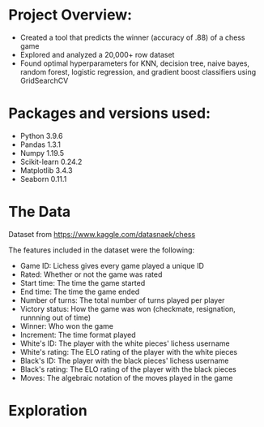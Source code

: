 # Project Overview:
* Created a tool that predicts the winner (accuracy of .88) of a chess game
* Explored and analyzed a 20,000+ row dataset
* Found optimal hyperparameters for KNN, decision tree, naive bayes, random forest, logistic regression, and gradient boost classifiers using GridSearchCV

# Packages and versions used:
* Python 3.9.6
* Pandas 1.3.1
* Numpy 1.19.5
* Scikit-learn 0.24.2
* Matplotlib 3.4.3
* Seaborn 0.11.1

# The Data
Dataset from https://www.kaggle.com/datasnaek/chess

The features included in the dataset were the following:
* Game ID: Lichess gives every game played a unique ID
* Rated: Whether or not the game was rated
* Start time: The time the game started
* End time: The time the game ended
* Number of turns: The total number of turns played per player
* Victory status: How the game was won (checkmate, resignation, runnning out of time)
* Winner: Who won the game
* Increment: The time format played
* White's ID: The player with the white pieces' lichess username
* White's rating: The ELO rating of the player with the white pieces
* Black's ID: The player with the black pieces' lichess username
* Black's rating: The ELO rating of the player with the black pieces
* Moves: The algebraic notation of the moves played in the game

# Exploration
